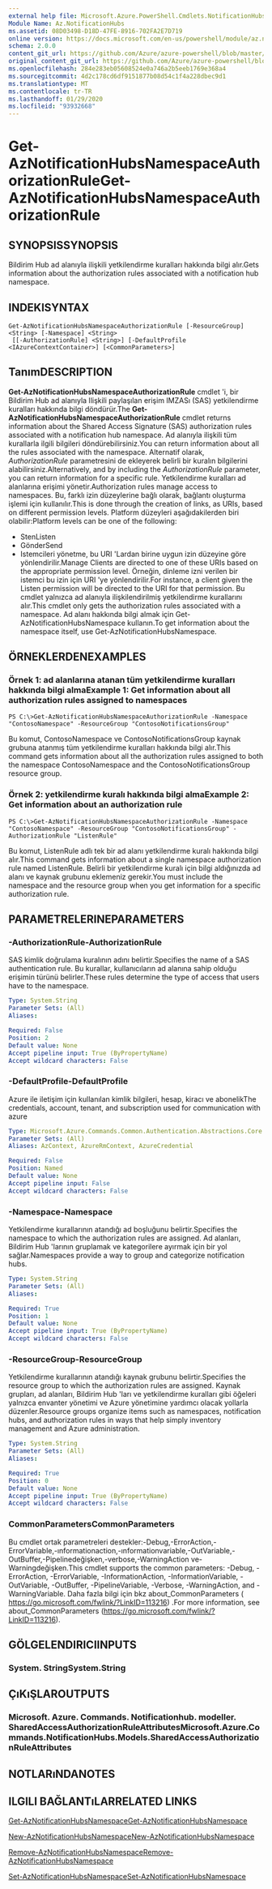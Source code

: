```yaml
---
external help file: Microsoft.Azure.PowerShell.Cmdlets.NotificationHubs.dll-Help.xml
Module Name: Az.NotificationHubs
ms.assetid: 08D03498-D18D-47FE-8916-702FA2E7D719
online version: https://docs.microsoft.com/en-us/powershell/module/az.notificationhubs/get-aznotificationhubsnamespaceauthorizationrule
schema: 2.0.0
content_git_url: https://github.com/Azure/azure-powershell/blob/master/src/NotificationHubs/NotificationHubs/help/Get-AzNotificationHubsNamespaceAuthorizationRule.md
original_content_git_url: https://github.com/Azure/azure-powershell/blob/master/src/NotificationHubs/NotificationHubs/help/Get-AzNotificationHubsNamespaceAuthorizationRule.md
ms.openlocfilehash: 284e283eb05608524e0a746a2b5eeb1769e368a4
ms.sourcegitcommit: 4d2c178cd6df9151877b08d54c1f4a228dbec9d1
ms.translationtype: MT
ms.contentlocale: tr-TR
ms.lasthandoff: 01/29/2020
ms.locfileid: "93932668"
---
```

# <span data-ttu-id="45dbd-101">Get-AzNotificationHubsNamespaceAuthorizationRule</span><span class="sxs-lookup"><span data-stu-id="45dbd-101">Get-AzNotificationHubsNamespaceAuthorizationRule</span></span>

## <span data-ttu-id="45dbd-102">SYNOPSIS</span><span class="sxs-lookup"><span data-stu-id="45dbd-102">SYNOPSIS</span></span>
<span data-ttu-id="45dbd-103">Bildirim Hub ad alanıyla ilişkili yetkilendirme kuralları hakkında bilgi alır.</span><span class="sxs-lookup"><span data-stu-id="45dbd-103">Gets information about the authorization rules associated with a notification hub namespace.</span></span>

## <span data-ttu-id="45dbd-104">INDEKI</span><span class="sxs-lookup"><span data-stu-id="45dbd-104">SYNTAX</span></span>

```
Get-AzNotificationHubsNamespaceAuthorizationRule [-ResourceGroup] <String> [-Namespace] <String>
 [[-AuthorizationRule] <String>] [-DefaultProfile <IAzureContextContainer>] [<CommonParameters>]
```

## <span data-ttu-id="45dbd-105">Tanım</span><span class="sxs-lookup"><span data-stu-id="45dbd-105">DESCRIPTION</span></span>
<span data-ttu-id="45dbd-106">**Get-AzNotificationHubsNamespaceAuthorizationRule** cmdlet 'i, bir Bildirim Hub ad alanıyla Ilişkili paylaşılan erişim IMZASı (SAS) yetkilendirme kuralları hakkında bilgi döndürür.</span><span class="sxs-lookup"><span data-stu-id="45dbd-106">The **Get-AzNotificationHubsNamespaceAuthorizationRule** cmdlet returns information about the Shared Access Signature (SAS) authorization rules associated with a notification hub namespace.</span></span>
<span data-ttu-id="45dbd-107">Ad alanıyla ilişkili tüm kurallarla ilgili bilgileri döndürebilirsiniz.</span><span class="sxs-lookup"><span data-stu-id="45dbd-107">You can return information about all the rules associated with the namespace.</span></span>
<span data-ttu-id="45dbd-108">Alternatif olarak, *AuthorizationRule* parametresini de ekleyerek belirli bir kuralın bilgilerini alabilirsiniz.</span><span class="sxs-lookup"><span data-stu-id="45dbd-108">Alternatively, and by including the *AuthorizationRule* parameter, you can return information for a specific rule.</span></span>
<span data-ttu-id="45dbd-109">Yetkilendirme kuralları ad alanlarına erişimi yönetir.</span><span class="sxs-lookup"><span data-stu-id="45dbd-109">Authorization rules manage access to namespaces.</span></span>
<span data-ttu-id="45dbd-110">Bu, farklı izin düzeylerine bağlı olarak, bağlantı oluşturma işlemi için kullanılır.</span><span class="sxs-lookup"><span data-stu-id="45dbd-110">This is done through the creation of links, as URIs, based on different permission levels.</span></span>
<span data-ttu-id="45dbd-111">Platform düzeyleri aşağıdakilerden biri olabilir:</span><span class="sxs-lookup"><span data-stu-id="45dbd-111">Platform levels can be one of the following:</span></span> 
- <span data-ttu-id="45dbd-112">Sten</span><span class="sxs-lookup"><span data-stu-id="45dbd-112">Listen</span></span>
- <span data-ttu-id="45dbd-113">Gönder</span><span class="sxs-lookup"><span data-stu-id="45dbd-113">Send</span></span>
- <span data-ttu-id="45dbd-114">Istemcileri yönetme, bu URI 'Lardan birine uygun izin düzeyine göre yönlendirilir.</span><span class="sxs-lookup"><span data-stu-id="45dbd-114">Manage Clients are directed to one of these URIs based on the appropriate permission level.</span></span>
<span data-ttu-id="45dbd-115">Örneğin, dinleme izni verilen bir istemci bu izin için URI 'ye yönlendirilir.</span><span class="sxs-lookup"><span data-stu-id="45dbd-115">For instance, a client given the Listen permission will be directed to the URI for that permission.</span></span>
<span data-ttu-id="45dbd-116">Bu cmdlet yalnızca ad alanıyla ilişkilendirilmiş yetkilendirme kurallarını alır.</span><span class="sxs-lookup"><span data-stu-id="45dbd-116">This cmdlet only gets the authorization rules associated with a namespace.</span></span>
<span data-ttu-id="45dbd-117">Ad alanı hakkında bilgi almak için Get-AzNotificationHubsNamespace kullanın.</span><span class="sxs-lookup"><span data-stu-id="45dbd-117">To get information about the namespace itself, use Get-AzNotificationHubsNamespace.</span></span>

## <span data-ttu-id="45dbd-118">ÖRNEKLERDEN</span><span class="sxs-lookup"><span data-stu-id="45dbd-118">EXAMPLES</span></span>

### <span data-ttu-id="45dbd-119">Örnek 1: ad alanlarına atanan tüm yetkilendirme kuralları hakkında bilgi alma</span><span class="sxs-lookup"><span data-stu-id="45dbd-119">Example 1: Get information about all authorization rules assigned to namespaces</span></span>
```
PS C:\>Get-AzNotificationHubsNamespaceAuthorizationRule -Namespace "ContosoNamespace" -ResourceGroup "ContosoNotificationsGroup"
```

<span data-ttu-id="45dbd-120">Bu komut, ContosoNamespace ve ContosoNotificationsGroup kaynak grubuna atanmış tüm yetkilendirme kuralları hakkında bilgi alır.</span><span class="sxs-lookup"><span data-stu-id="45dbd-120">This command gets information about all the authorization rules assigned to both the namespace ContosoNamespace and the ContosoNotificationsGroup resource group.</span></span>

### <span data-ttu-id="45dbd-121">Örnek 2: yetkilendirme kuralı hakkında bilgi alma</span><span class="sxs-lookup"><span data-stu-id="45dbd-121">Example 2: Get information about an authorization rule</span></span>
```
PS C:\>Get-AzNotificationHubsNamespaceAuthorizationRule -Namespace "ContosoNamespace" -ResourceGroup "ContosoNotificationsGroup" -AuthorizationRule "ListenRule"
```

<span data-ttu-id="45dbd-122">Bu komut, ListenRule adlı tek bir ad alanı yetkilendirme kuralı hakkında bilgi alır.</span><span class="sxs-lookup"><span data-stu-id="45dbd-122">This command gets information about a single namespace authorization rule named ListenRule.</span></span>
<span data-ttu-id="45dbd-123">Belirli bir yetkilendirme kuralı için bilgi aldığınızda ad alanı ve kaynak grubunu eklemeniz gerekir.</span><span class="sxs-lookup"><span data-stu-id="45dbd-123">You must include the namespace and the resource group when you get information for a specific authorization rule.</span></span>

## <span data-ttu-id="45dbd-124">PARAMETRELERINE</span><span class="sxs-lookup"><span data-stu-id="45dbd-124">PARAMETERS</span></span>

### <span data-ttu-id="45dbd-125">-AuthorizationRule</span><span class="sxs-lookup"><span data-stu-id="45dbd-125">-AuthorizationRule</span></span>
<span data-ttu-id="45dbd-126">SAS kimlik doğrulama kuralının adını belirtir.</span><span class="sxs-lookup"><span data-stu-id="45dbd-126">Specifies the name of a SAS authentication rule.</span></span>
<span data-ttu-id="45dbd-127">Bu kurallar, kullanıcıların ad alanına sahip olduğu erişimin türünü belirler.</span><span class="sxs-lookup"><span data-stu-id="45dbd-127">These rules determine the type of access that users have to the namespace.</span></span>

```yaml
Type: System.String
Parameter Sets: (All)
Aliases:

Required: False
Position: 2
Default value: None
Accept pipeline input: True (ByPropertyName)
Accept wildcard characters: False
```

### <span data-ttu-id="45dbd-128">-DefaultProfile</span><span class="sxs-lookup"><span data-stu-id="45dbd-128">-DefaultProfile</span></span>
<span data-ttu-id="45dbd-129">Azure ile iletişim için kullanılan kimlik bilgileri, hesap, kiracı ve abonelik</span><span class="sxs-lookup"><span data-stu-id="45dbd-129">The credentials, account, tenant, and subscription used for communication with azure</span></span>

```yaml
Type: Microsoft.Azure.Commands.Common.Authentication.Abstractions.Core.IAzureContextContainer
Parameter Sets: (All)
Aliases: AzContext, AzureRmContext, AzureCredential

Required: False
Position: Named
Default value: None
Accept pipeline input: False
Accept wildcard characters: False
```

### <span data-ttu-id="45dbd-130">-Namespace</span><span class="sxs-lookup"><span data-stu-id="45dbd-130">-Namespace</span></span>
<span data-ttu-id="45dbd-131">Yetkilendirme kurallarının atandığı ad boşluğunu belirtir.</span><span class="sxs-lookup"><span data-stu-id="45dbd-131">Specifies the namespace to which the authorization rules are assigned.</span></span>
<span data-ttu-id="45dbd-132">Ad alanları, Bildirim Hub 'larının gruplamak ve kategorilere ayırmak için bir yol sağlar.</span><span class="sxs-lookup"><span data-stu-id="45dbd-132">Namespaces provide a way to group and categorize notification hubs.</span></span>

```yaml
Type: System.String
Parameter Sets: (All)
Aliases:

Required: True
Position: 1
Default value: None
Accept pipeline input: True (ByPropertyName)
Accept wildcard characters: False
```

### <span data-ttu-id="45dbd-133">-ResourceGroup</span><span class="sxs-lookup"><span data-stu-id="45dbd-133">-ResourceGroup</span></span>
<span data-ttu-id="45dbd-134">Yetkilendirme kurallarının atandığı kaynak grubunu belirtir.</span><span class="sxs-lookup"><span data-stu-id="45dbd-134">Specifies the resource group to which the authorization rules are assigned.</span></span>
<span data-ttu-id="45dbd-135">Kaynak grupları, ad alanları, Bildirim Hub 'ları ve yetkilendirme kuralları gibi öğeleri yalnızca envanter yönetimi ve Azure yönetimine yardımcı olacak yollarla düzenler.</span><span class="sxs-lookup"><span data-stu-id="45dbd-135">Resource groups organize items such as namespaces, notification hubs, and authorization rules in ways that help simply inventory management and Azure administration.</span></span>

```yaml
Type: System.String
Parameter Sets: (All)
Aliases:

Required: True
Position: 0
Default value: None
Accept pipeline input: True (ByPropertyName)
Accept wildcard characters: False
```

### <span data-ttu-id="45dbd-136">CommonParameters</span><span class="sxs-lookup"><span data-stu-id="45dbd-136">CommonParameters</span></span>
<span data-ttu-id="45dbd-137">Bu cmdlet ortak parametreleri destekler:-Debug,-ErrorAction,-ErrorVariable,-ınformationaction,-ınformationvariable,-OutVariable,-OutBuffer,-Pipelinedeğişken,-verbose,-WarningAction ve-Warningdeğişken.</span><span class="sxs-lookup"><span data-stu-id="45dbd-137">This cmdlet supports the common parameters: -Debug, -ErrorAction, -ErrorVariable, -InformationAction, -InformationVariable, -OutVariable, -OutBuffer, -PipelineVariable, -Verbose, -WarningAction, and -WarningVariable.</span></span> <span data-ttu-id="45dbd-138">Daha fazla bilgi için bkz about_CommonParameters ( https://go.microsoft.com/fwlink/?LinkID=113216) .</span><span class="sxs-lookup"><span data-stu-id="45dbd-138">For more information, see about_CommonParameters (https://go.microsoft.com/fwlink/?LinkID=113216).</span></span>

## <span data-ttu-id="45dbd-139">GÖLGELENDIRICI</span><span class="sxs-lookup"><span data-stu-id="45dbd-139">INPUTS</span></span>

### <span data-ttu-id="45dbd-140">System. String</span><span class="sxs-lookup"><span data-stu-id="45dbd-140">System.String</span></span>

## <span data-ttu-id="45dbd-141">ÇıKıŞLAR</span><span class="sxs-lookup"><span data-stu-id="45dbd-141">OUTPUTS</span></span>

### <span data-ttu-id="45dbd-142">Microsoft. Azure. Commands. Notificationhub. modeller. SharedAccessAuthorizationRuleAttributes</span><span class="sxs-lookup"><span data-stu-id="45dbd-142">Microsoft.Azure.Commands.NotificationHubs.Models.SharedAccessAuthorizationRuleAttributes</span></span>

## <span data-ttu-id="45dbd-143">NOTLARıNDA</span><span class="sxs-lookup"><span data-stu-id="45dbd-143">NOTES</span></span>

## <span data-ttu-id="45dbd-144">ILGILI BAĞLANTıLAR</span><span class="sxs-lookup"><span data-stu-id="45dbd-144">RELATED LINKS</span></span>

[<span data-ttu-id="45dbd-145">Get-AzNotificationHubsNamespace</span><span class="sxs-lookup"><span data-stu-id="45dbd-145">Get-AzNotificationHubsNamespace</span></span>](./Get-AzNotificationHubsNamespace.md)

[<span data-ttu-id="45dbd-146">New-AzNotificationHubsNamespace</span><span class="sxs-lookup"><span data-stu-id="45dbd-146">New-AzNotificationHubsNamespace</span></span>](./New-AzNotificationHubsNamespace.md)

[<span data-ttu-id="45dbd-147">Remove-AzNotificationHubsNamespace</span><span class="sxs-lookup"><span data-stu-id="45dbd-147">Remove-AzNotificationHubsNamespace</span></span>](./Remove-AzNotificationHubsNamespace.md)

[<span data-ttu-id="45dbd-148">Set-AzNotificationHubsNamespace</span><span class="sxs-lookup"><span data-stu-id="45dbd-148">Set-AzNotificationHubsNamespace</span></span>](./Set-AzNotificationHubsNamespace.md)


